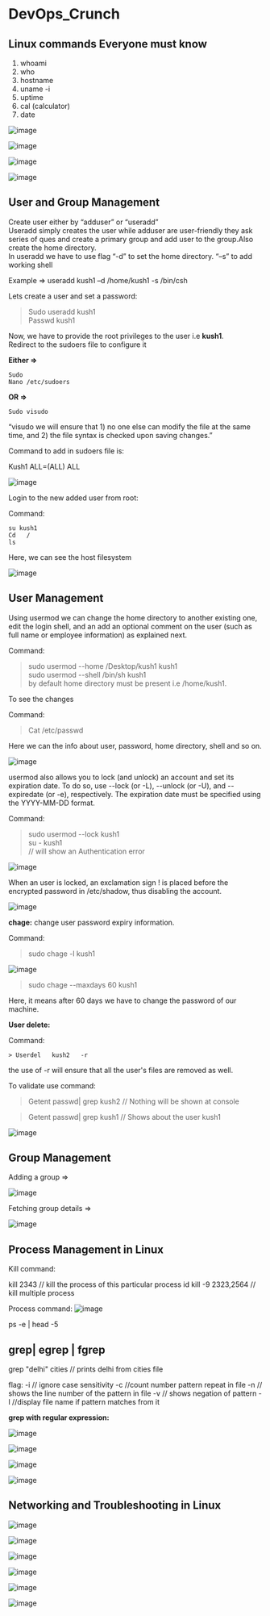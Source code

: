# DevOps_Crunch

## Linux commands Everyone must know

1. whoami
2. who
3. hostname
4. uname -i
5. uptime
6. cal (calculator)
7. date

![image](https://user-images.githubusercontent.com/46487696/119563036-ac7c5080-bdc4-11eb-82f9-a0c397a20430.png)

![image](https://user-images.githubusercontent.com/46487696/119563086-c0c04d80-bdc4-11eb-8277-1d8c1cea631c.png)

![image](https://user-images.githubusercontent.com/46487696/119563106-cc137900-bdc4-11eb-924e-d322ce4839e0.png)

![image](https://user-images.githubusercontent.com/46487696/119563243-eea59200-bdc4-11eb-81de-554215054eb0.png)


## User and Group Management

Create user either by “adduser” or “useradd” <br>
Useradd simply creates the user while adduser are user-friendly they ask series of ques and create a primary group and add user to the group.Also create the home directory.<br>
In useradd we have to use flag “-d” to set the home directory. “–s” to add working shell <br>

Example => useradd kush1 –d /home/kush1  -s /bin/csh <br>

Lets create a user and set a password:

> Sudo useradd kush1 <br>
> Passwd kush1

Now, we have to provide the root privileges to the user i.e **kush1**.<br>
Redirect to the sudoers file to configure it<br>

**Either =>**

```
Sudo
Nano /etc/sudoers
```
**OR =>**

``` Sudo visudo ```

“visudo we will ensure that 1) no one else can modify the file at the same time, and 2) the file syntax is checked upon saving changes.” <br>

Command to add in sudoers file is:<br>

Kush1 ALL=(ALL) ALL

![image](https://user-images.githubusercontent.com/46487696/119564042-edc13000-bdc5-11eb-9325-e8c17d117f33.png)

Login to the new added user from root:

Command:
```
su kush1
Cd   /
ls
```

Here, we can see the host filesystem 

![image](https://user-images.githubusercontent.com/46487696/119564303-41cc1480-bdc6-11eb-9982-4c756c335f6a.png)

## User Management

Using usermod we can change the home directory to another existing one, edit the login shell, and an add an optional comment on the user (such as full name or employee information) as explained next.
	
Command:
> sudo usermod --home /Desktop/kush1 kush1 <br>
> sudo   usermod   --shell   /bin/sh   kush1 <br>
> by default home directory must be present  i.e /home/kush1. <br>

To see the changes

Command: 
> Cat /etc/passwd <br>

Here we can the info about user, password, home directory, shell and so on.

![image](https://user-images.githubusercontent.com/46487696/119564698-b30bc780-bdc6-11eb-824e-68d5a234a823.png)

usermod also allows you to lock (and unlock) an account and set its expiration date. To do so, use --lock (or -L), --unlock (or -U), and --expiredate (or -e), respectively. The expiration date must be specified using the YYYY-MM-DD format.

Command:

> sudo usermod  --lock kush1<br>
> su - kush1<br>
// will show an Authentication error

![image](https://user-images.githubusercontent.com/46487696/119564948-f6fecc80-bdc6-11eb-8720-6c2a40cc659f.png)

When an user is locked, an exclamation sign ! is placed before the encrypted password in /etc/shadow, thus disabling the account.

![image](https://user-images.githubusercontent.com/46487696/119565035-14339b00-bdc7-11eb-8b76-8cfeb02d0b91.png)


**chage:** change user password expiry information.

Command: <br>
> sudo chage -l kush1

![image](https://user-images.githubusercontent.com/46487696/119565326-74c2d800-bdc7-11eb-992d-c6789f8852d6.png)

> sudo chage --maxdays 60 kush1

Here, it means after 60 days we have to change the password of our machine.

**User delete:**

Command:

```> Userdel   kush2   -r```

the use of -r will ensure that all the user's files are removed as well.

To validate use command:

> Getent passwd| grep kush2
// Nothing will be shown at console

> Getent passwd| grep kush1
// Shows about the user kush1

![image](https://user-images.githubusercontent.com/46487696/119565524-ad62b180-bdc7-11eb-9036-8631b85ba11e.png)



## Group Management

Adding a group =>

![image](https://user-images.githubusercontent.com/46487696/119565916-2a8e2680-bdc8-11eb-8eca-7d9a2d4b0cba.png)

Fetching group details =>

![image](https://user-images.githubusercontent.com/46487696/119565952-35e15200-bdc8-11eb-9040-d90a4f2bdf43.png)



## Process Management in Linux

Kill command:

kill 2343  // kill the process of this particular process id
kill -9 2323,2564 // kill multiple process 

Process command:
![image](https://user-images.githubusercontent.com/46487696/119649781-a926aa80-be40-11eb-94d5-560514f0c41a.png)

ps -e | head -5

## grep| egrep | fgrep

grep "delhi" cities  // prints delhi from cities file

flag:
-i // ignore case sensitivity
-c //count number pattern repeat in file
-n // shows the line number of the pattern in file
-v // shows negation of pattern
-l //display file name if pattern matches from it 



**grep with regular expression:**

![image](https://user-images.githubusercontent.com/46487696/119623826-2e509600-be26-11eb-9d6b-258871bd1a41.png)

![image](https://user-images.githubusercontent.com/46487696/119634104-0403d600-be30-11eb-8fe6-b59f21a41268.png)

![image](https://user-images.githubusercontent.com/46487696/119634115-06fec680-be30-11eb-9b50-c54fd6afec92.png)

![image](https://user-images.githubusercontent.com/46487696/119634130-09f9b700-be30-11eb-877c-2fa23cb0ebdc.png)



## Networking and Troubleshooting in Linux

![image](https://user-images.githubusercontent.com/46487696/119850254-039c3580-bf2b-11eb-9ea6-20aa730b89ad.png)

![image](https://user-images.githubusercontent.com/46487696/119850346-16166f00-bf2b-11eb-84fb-98ec011e9746.png)

![image](https://user-images.githubusercontent.com/46487696/119850393-229ac780-bf2b-11eb-88e6-6addf7e0b853.png)

![image](https://user-images.githubusercontent.com/46487696/119850459-321a1080-bf2b-11eb-8872-98b3f91b5c74.png)

![image](https://user-images.githubusercontent.com/46487696/119850522-4100c300-bf2b-11eb-8751-f2b6eefcd73f.png)

![image](https://user-images.githubusercontent.com/46487696/119850597-52e26600-bf2b-11eb-9e43-e3629ff5c12e.png)
